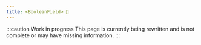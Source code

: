 ```yaml
---
title: <BooleanField> 🚧
---
```


:::caution Work in progress
This page is currently being rewritten and is not complete or may have missing information.
:::